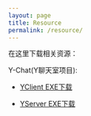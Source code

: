 ```yaml
---
layout: page
title: Resource
permalink: /resource/
---
```

在这里下载相关资源：

Y-Chat(Y聊天室项目):

- [YClient EXE下载](/assets/download/YClient.exe)

- [YServer EXE下载](/assets/download/YServer.exe)
